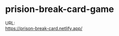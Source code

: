 # prision-break-card-game

URL:
<br>
<a href="https://prison-break-card.netlify.app/" target="_blank">https://prison-break-card.netlify.app/</a>
